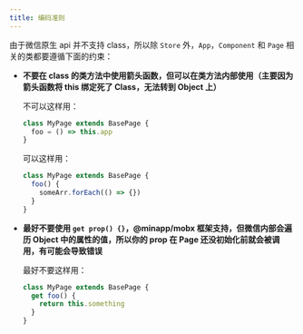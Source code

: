 ```yaml
---
title: 编码准则
---
```


由于微信原生 api 并不支持 class，所以除 `Store` 外，`App`，`Component` 和 `Page` 相关的类都要遵循下面的约束：

* **不要在 class 的类方法中使用箭头函数，但可以在类方法内部使用（主要因为箭头函数将 this 绑定死了 Class，无法转到 Object 上）**

  不可以这样用：
  ```ts
  class MyPage extends BasePage {
    foo = () => this.app
  }
  ```

  可以这样用：
  ```ts
  class MyPage extends BasePage {
    foo() {
      someArr.forEach(() => {})
    }
  }
  ```

* **最好不要使用 `get prop() {}`，@minapp/mobx 框架支持，但微信内部会遍历 Object 中的属性的值，所以你的 prop 在 Page 还没初始化前就会被调用，有可能会导致错误**

  最好不要这样用：
  ```ts
  class MyPage extends BasePage {
    get foo() {
      return this.something
    }
  }
  ```
